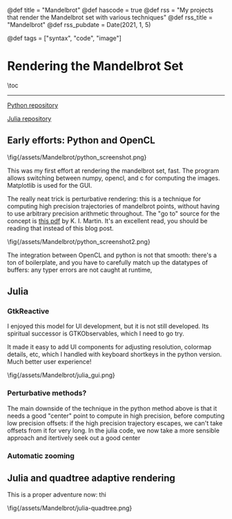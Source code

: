
@def title = "Mandelbrot"
@def hascode = true
@def rss = "My projects that render the Mandelbrot set with various techniques"
@def rss_title = "Mandelbrot"
@def rss_pubdate = Date(2021, 1, 5)

@def tags = ["syntax", "code", "image"]

# Rendering the Mandelbrot Set

\toc

---

[Python repository](https://github.com/HastingsGreer/MandelBrotGL)

[Julia repository](https://github.com/HastingsGreer/julia_mandelbrot)

## Early efforts: Python and OpenCL

\fig{/assets/Mandelbrot/python_screenshot.png}

This was my first effort at rendering the mandelbrot set, fast.
The program allows switching between numpy, opencl, and c for computing the images. 
Matplotlib is used for the GUI.

The really neat trick is perturbative rendering: this is a technique for computing high precision 
trajectories of mandelbrot points, without having to use arbitrary precision arithmetic throughout.
The "go to" source for the concept is [this pdf](http://www.science.eclipse.co.uk/sft_maths.pdf) by K. I. Martin. 
It's an excellent read, you should be reading that instead of this blog post.

\fig{/assets/Mandelbrot/python_screenshot2.png}

The integration between OpenCL and python is not that smooth: there's a ton of boilerplate, and you have to carefully match up the datatypes of buffers: any typer errors are not caught at runtime, 



## Julia


### GtkReactive

I enjoyed this model for UI development, but it is not still developed. Its spiritual successor is GTKObservables, which I need to go try.

It made it easy to add UI components for adjusting resolution, colormap details, etc, which I handled with keyboard shortkeys in the python version. Much better user experience!

\fig{/assets/Mandelbrot/julia_gui.png}

### Perturbative methods?

The main downside of the technique in the python method above is that it needs a good "center" point to compute in high precision, before computing low precision offsets: if the high precision trajectory escapes, we can't take offsets from it for very long.
In the julia code, we now take a more sensible approach and itertively seek out a good center

### Automatic zooming



## Julia and quadtree adaptive rendering

This is a proper adventure now: thi

\fig{/assets/Mandelbrot/julia-quadtree.png}
